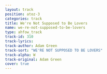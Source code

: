 ```yaml
---
layout: track
position: atoz-3
categories: track
title: We're Not Supposed to Be Lovers
name: we-re-not-supposed-to-be-lovers
type: ahfow_track
track-id: 310
track-lyrics: 
track-author: Adam Green
track-sort: "WE'RE NOT SUPPOSED TO BE LOVERS"
track-alpha: W
track-original: Adam Green
cover: true
---
```

